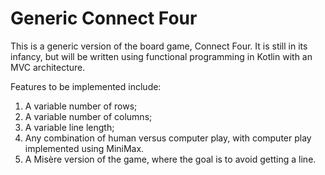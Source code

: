 # Generic Connect Four

This is a generic version of the board game, Connect Four. It is still in its
infancy, but will be written using functional programming in Kotlin with an MVC architecture.

Features to be implemented include:
1. A variable number of rows;
2. A variable number of columns;
3. A variable line length;
4. Any combination of human versus computer play, with computer play implemented using MiniMax.
5. A Misère version of the game, where the goal is to avoid getting a line.